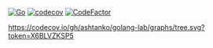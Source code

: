 [![Go](https://github.com/ashtanko/go-algorithms/actions/workflows/go.yml/badge.svg)](https://github.com/ashtanko/go-algorithms/actions/workflows/go.yml)
[![codecov](https://codecov.io/gh/ashtanko/golang-lab/graph/badge.svg?token=X6BLVZKSP5)](https://codecov.io/gh/ashtanko/golang-lab)
[![CodeFactor](https://www.codefactor.io/repository/github/ashtanko/golang-lab/badge)](https://www.codefactor.io/repository/github/ashtanko/golang-lab)

https://codecov.io/gh/ashtanko/golang-lab/graphs/tree.svg?token=X6BLVZKSP5
